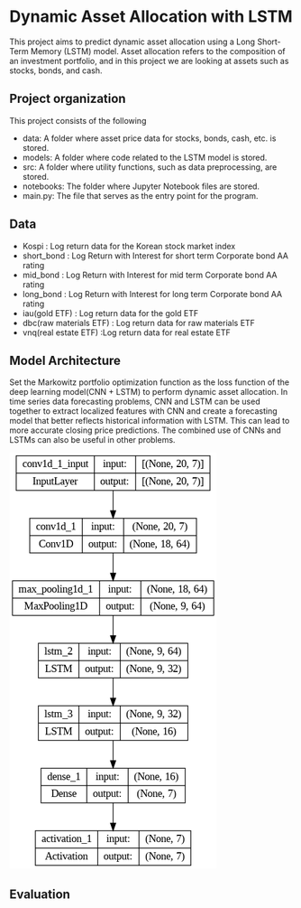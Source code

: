 # Dynamic Asset Allocation with LSTM
This project aims to predict dynamic asset allocation using a Long Short-Term Memory (LSTM) model. Asset allocation refers to the composition of an investment portfolio, and in this project we are looking at assets such as stocks, bonds, and cash.

## Project organization
This project consists of the following

* data: A folder where asset price data for stocks, bonds, cash, etc. is stored.
* models: A folder where code related to the LSTM model is stored.
* src: A folder where utility functions, such as data preprocessing, are stored.
* notebooks: The folder where Jupyter Notebook files are stored.
* main.py: The file that serves as the entry point for the program.

## Data
* Kospi : Log return data for the Korean stock market index
* short_bond : Log Return with Interest for short term Corporate bond AA rating
* mid_bond : Log Return with Interest for mid term Corporate bond AA rating
* long_bond : Log Return with Interest for long term Corporate bond AA rating
* iau(gold ETF) : Log return data for the gold ETF
* dbc(raw materials ETF) : Log return data for raw materials ETF
* vnq(real estate ETF) :Log return data for real estate ETF

## Model Architecture
Set the Markowitz portfolio optimization function as the loss function of the deep learning model(CNN + LSTM) to perform dynamic asset allocation.
In time series data forecasting problems, CNN and LSTM can be used together to extract localized features with CNN and create a forecasting model that better reflects historical information with LSTM. This can lead to more accurate closing price predictions. The combined use of CNNs and LSTMs can also be useful in other problems.

![model](model.png)

## Evaluation





 
